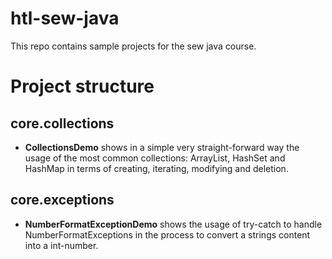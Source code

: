 # htl-sew-java
This repo contains sample projects for the sew java course.

# Project structure

## core.collections
 * __CollectionsDemo__ shows in a simple very straight-forward way
the usage of the most common collections: ArrayList, HashSet and HashMap
in terms of creating, iterating, modifying and deletion.

## core.exceptions
 * __NumberFormatExceptionDemo__ shows the usage of try-catch
to handle NumberFormatExceptions in the process to convert
a strings content into a int-number.
